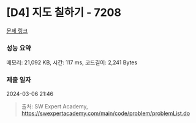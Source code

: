 # [D4] 지도 칠하기 - 7208 

[문제 링크](https://swexpertacademy.com/main/code/problem/problemDetail.do?contestProbId=AWlHcsEqf1YDFASG) 

### 성능 요약

메모리: 21,092 KB, 시간: 117 ms, 코드길이: 2,241 Bytes

### 제출 일자

2024-03-06 21:46



> 출처: SW Expert Academy, https://swexpertacademy.com/main/code/problem/problemList.do